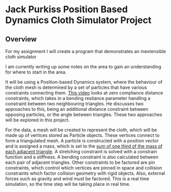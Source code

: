 # Jack Purkiss Position Based Dynamics Cloth Simulator Project

## Overview

For my assignment I will create a program that demonstrates an inextensible cloth simulator 

I am currently writing up some notes on the area to gain an understanding for where to start in the area. 

It will be using a Position-based Dynamics system, where the behaviour of the cloth mesh is determined by a set of particles that have various constraints connecting them. [This video](https://www.youtube.com/watch?v=z5oWopN39OU&ab_channel=TenMinutePhysics) looks at zero compliance distance constraints, which takes in a bending resitance parameter handling a constraint between two neighbouring triangles. He discusses two approaches to this, being an additional distance constraint between opposing particles, or the angle between triangles. These two approaches will be explored in this project.

For the data, a mesh will be created to represent the cloth, which will be made up of vertices stored as Particle objects. These vertices connect to form a triangulated mesh. A particle is constructed with a position vector and is assigned a mass, which is set to the [sum of one third of the mass of each adjacent triangle](https://www.cs.toronto.edu/~jacobson/seminar/mueller-et-al-2007.pdf). A stretching constraint is solved with a constrain function and a stiffness. A bending constraint is also calculated between each pair of adjacent triangles. Other constraints to be factored are pin constraints, which control which vertices are pinned in space and collision constraints which factor collision geometry with rigid objects. Also, external forces such as gravity and wind must be factored. This is a real time simulation, so the time step will be taking place in real time.
